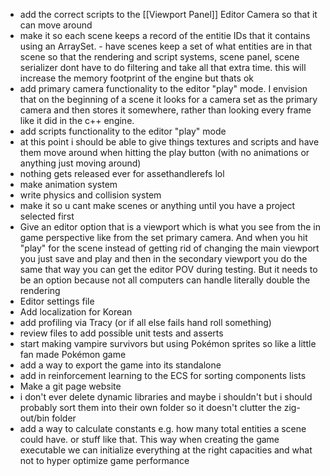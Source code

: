 - add the correct scripts to the [[Viewport Panel]] Editor Camera so that it can move around
- make it so each scene keeps a record of the entitie IDs that it contains using an ArraySet. - have scenes keep a set of what entities are in that scene so that the rendering and script systems, scene panel, scene serializer dont have to do filtering and take all that extra time. this will increase the memory footprint of the engine but thats ok
- add primary camera functionality to the editor "play" mode. I envision that on the beginning of a scene it looks for a camera set as the primary camera and then stores it somewhere, rather than looking every frame like it did in the c++ engine.
- add scripts functionality to the editor "play" mode
- at this point i should be able to give things textures and scripts and have them move around when hitting the play button (with no animations or anything just moving around)
- nothing gets released ever for assethandlerefs lol
- make animation system
- write physics and collision system
- make it so u cant make scenes or anything until you have a project selected first
- Give an editor option that is a viewport which is what you see from the in game perspective like from the set primary camera. And when you hit "play" for the scene instead of getting rid of changing the main viewport you just save and play and then in the secondary viewport you do the same that way you can get the editor POV during testing. But it needs to be an option because not all computers can handle literally double the rendering
- Editor settings file
- Add localization for Korean
- add profiling via Tracy (or if all else fails hand roll something)
- review files to add possible unit tests and asserts
- start making vampire survivors but using Pokémon sprites so like a little fan made Pokémon game
- add a way to export the game into its standalone
- add in reinforcement learning to the ECS for sorting components lists
- Make a git page website
- i don't ever delete dynamic libraries and maybe i shouldn't but i should probably sort them into their own folder so it doesn't clutter the zig-out/bin folder
- add a way to calculate constants e.g. how many total entities a scene could have. or stuff like that. This way when creating the game executable we can initialize everything at the right capacities and what not to hyper optimize game performance
